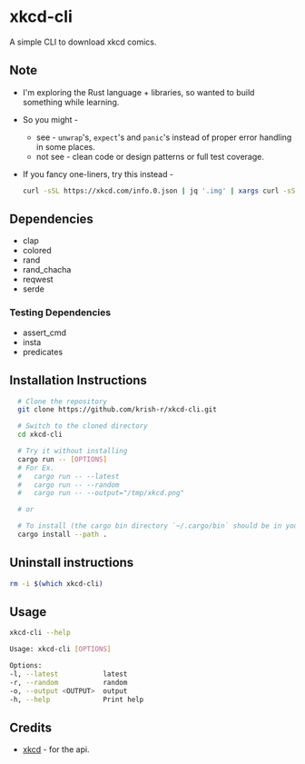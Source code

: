 # xkcd-cli

A simple CLI to download xkcd comics.

## Note

-   I'm exploring the Rust language + libraries, so wanted to build something while learning.
-   So you might -

    -   see - `unwrap`'s, `expect`'s and `panic`'s instead of proper error handling in some places.
    -   not see - clean code or design patterns or full test coverage.

-   If you fancy one-liners, try this instead -

    ```sh
    curl -sSL https://xkcd.com/info.0.json | jq '.img' | xargs curl -sSL --output "xkcd_$(date +%F).png"
    ```

## Dependencies

-   clap
-   colored
-   rand
-   rand_chacha
-   reqwest
-   serde

### Testing Dependencies

-   assert_cmd
-   insta
-   predicates

## Installation Instructions

```sh
  # Clone the repository
  git clone https://github.com/krish-r/xkcd-cli.git

  # Switch to the cloned directory
  cd xkcd-cli

  # Try it without installing
  cargo run -- [OPTIONS]
  # For Ex.
  #   cargo run -- --latest
  #   cargo run -- --random
  #   cargo run -- --output="/tmp/xkcd.png"

  # or

  # To install (the cargo bin directory `~/.cargo/bin` should be in your `$PATH`)
  cargo install --path .

```

## Uninstall instructions

```sh
rm -i $(which xkcd-cli)
```

## Usage

```sh
xkcd-cli --help
```

```sh
Usage: xkcd-cli [OPTIONS]

Options:
-l, --latest           latest
-r, --random           random
-o, --output <OUTPUT>  output
-h, --help             Print help
```

## Credits

-   [xkcd][xkcd] - for the api.

[xkcd]: https://xkcd.com/
